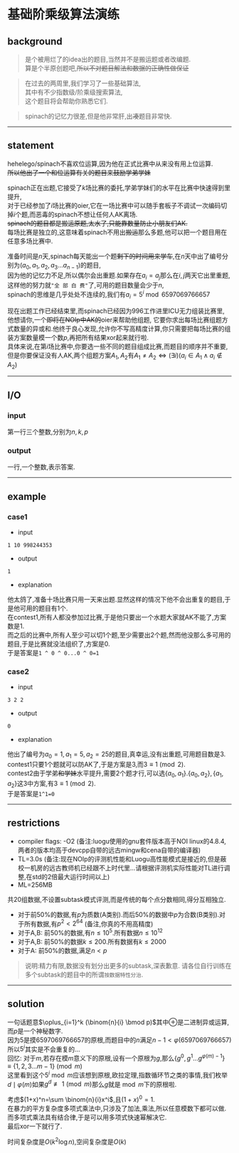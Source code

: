 # 基础阶乘级算法演练

## background
> 是个被用烂了的idea出的题目,当然并不是搬运题或者改编题.  
> 算是个半原创题吧,~~所以不对题目解法和数据的正确性做保证~~  

> 在过去的两周里,我们学习了一些基础算法,  
> 其中有不少指数级/阶乘级搜索算法,  
> 这个题目将会帮助你熟悉它们.  

> spinach的记忆力很差,但是他非常肝,出~~凑~~题目非常快.


----------------------------------------------

## statement
hehelego/spinach不喜欢位运算,因为他在正式比赛中从来没有用上位运算.  
~~所以他出了一个和位运算有关的题目来鼓励学弟学妹~~  

spinach正在出题,它接受了$k$场比赛的委托,学弟学妹们的水平在比赛中快速得到里提升,  
对于已经参加了$i$场比赛的oier,它在一场比赛中可以随手套板子不调试一次编码切掉$i$个题,而恶毒的spinach不想让任何人AK离场.  
~~spinach的题目都是搬运原题,太水了,只能靠数量防止小朋友们AK.~~  
每场比赛是独立的,这意味着spinach不用出~~搬运~~那么多题,他可以把一个题目用在任意多场比赛中.

准备时间是$n$天,spinach每天能出一个题~~剩下的时间用来学车~~,在$n$天中出了编号分别为$(a_0,a_1,a_2,a_3\dots a_{n-1})$的题目,  
因为他的记忆力不足,所以偶尔会出重题.如果存在$a_i=a_j$那么在$i,j$两天它出里重题,这样他的努力就`"全 部 白 费"`了,可用的题目数量会少于$n$,  
spinach的思维是几乎处处不连续的,我们有$a_i=5^i\bmod 6597069766657$

现在出题工作已经结束里,而spinach已经因为996工作进里ICU无力组装比赛里,  
他想请你,一个~~即将在NOIp中AK的~~oier来帮助他组题,
它要你求出每场比赛组题方式数量的异或和.他终于良心发现,允许你不写高精度计算,你只需要把每场比赛的组装方案数量模一个数$p$,再把所有结果xor起来就行啦.  
具体来说,在第$i$场比赛中,你要选一些不同的题目组成比赛,而题目的顺序并不重要,但是你要保证没有人AK,两个组题方案$A_1,A_2$有$A_1\neq A_2\iff (\exists i)(a_i\in A_1\land a_i\not\in A_2)$

----------------------------------------------

## I/O
### input
第一行三个整数,分别为$n,k,p$

### output
一行,一个整数,表示答案.

----------------------------------------------

## example
### case1
* input


```
1 10 998244353
```

* output


```
1
```

* explanation

他太鸽了,准备十场比赛只用一天来出题.显然这样的情况下他不会出重复的题目,于是他可用的题目有1个.  
在contest1,所有人都没参加过比赛,于是他只要出一个水题大家就AK不能了,方案数是1.  
而之后的比赛中,所有人至少可以切1个题,至少需要出2个题,然而他没那么多可用的题目,于是比赛就没法组织了,方案是0.  
于是答案是`1 ^ 0 ^ 0...0 ^ 0=1`


### case2
* input


```
3 2 2
```

* output


```
0
```

* explanation

他出了编号为$a_0=1,a_1=5,a_2=25$的题目,真幸运,没有出重题,可用题目数是3.  
contest1只要1个题就可以防AK了,于是方案是3,而$3\equiv 1\pmod 2$.  
contest2由于学弟~~和学妹~~水平提升,需要2个题才行,可以选$\{a_0,a_1\}.\{a_0,a_2\},\{a_1,a_2\}$这3中方案,有$3\equiv 1\pmod 2$.  
于是答案是`1^1=0`




----------------------------------------------

## restrictions
- compiler flags: -O2 (备注:luogu使用的gnu套件版本高于NOI linux的4.8.4,两者的版本均高于devcpp自带的远古mingw和cena自带的编译器)
- TL=3.0s (备注:现在NOIp的评测机性能和Luogu高性能模式是接近的,但是蔽校一机房的远古教师机已经跟不上时代里...请根据评测机实际性能对TL进行调整,在std的2倍最大运行时间以上)
- ML=256MB

共20组数据,不设置subtask模式评测,而是传统的每个点分数相同,得分互相独立.  

- 对于前$50\%$的数据,有$p$为质数(A类别).而后$50\%$的数据中$p$为合数(B类别).对于所有数据,有$p^2 < 2^{64}$  (备注,你真的不用高精度)
- 对于A,B: 前$50\%$的数据,有$n\leq 10^5$.所有数据$n\leq 10^{12}$
- 对于A,B: 前$50\%$的数据$k\leq 200$.所有数据有$k\leq 2000$
- 对于A: 前$50\%$的数据,满足$n < p$

> 说明:精力有限,数据没有划分出更多的subtask,深表歉意. 请各位自行训练在多个subtask的题目中的所谓`按数据特性分治`.



----------------------------------------------


## solution
一句话题意$\oplus_{i=1}^k (\binom{n}{i} \bmod p)$其中$\oplus$是二进制异或运算,而$p$是一个神秘数字.  
因为$5$是摸$6597069766657$的原根,而题目中的$n$满足$n-1<\varphi(6597069766657)$所以$5^i$其实是不会重复的...  
回忆: 对于$m$,若存在模$m$意义下的原根,设有一个原根为$g$,那么$\{g^0,g^1\dots g^{\varphi(m)-1}\}\equiv \{1,2,3\dots m-1\}\pmod m$  
这里看到这个$5^i\bmod m$应该想到原根,欧拉定理,指数循环节之类的事情,我们枚举$d\mid \varphi(m)$如果$g^d\not\equiv 1\pmod m$那么$g$就是$\bmod m$下的原根啦.

考虑$(1+x)^n=\sum \binom{n}{i}x^i$,且$(1+x)^0=1$.  
在暴力的平方复杂度多项式乘法中,只涉及了加法,乘法,所以任意模数下都可以做.  
而多项式乘法具有结合律,于是可以用多项式快速幂解决它.  
最后xor一下就行了.  

时间复杂度是$O(k^2\log n)$,空间复杂度是$O(k)$

